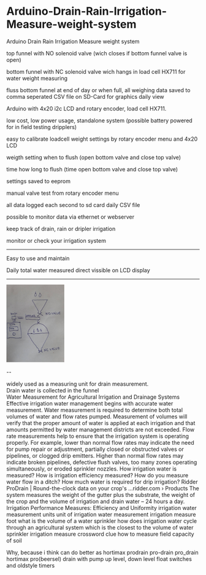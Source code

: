 # Arduino-Drain-Rain-Irrigation-Measure-weight-system
Arduino Drain Rain Irrigation Measure weight system

top funnel with NO solenoid valve (wich closes if bottom funnel valve is open)

bottom funnel with NC solenoid valve wich hangs in load cell HX711 for water weight measuring

fluss bottom funnel at end of day or when full, all weighing data saved to comma seperated CSV file on SD-Card for graphics daily view

Arduino with 4x20 i2c LCD and rotary encoder, load cell HX711.

low cost, low power usage, standalone system (possible battery powered for in field testing dripplers)

easy to calibrate loadcell weight settings by rotary encoder menu and 4x20 LCD

weigth setting when to flush (open bottom valve and close top valve)

time how long to flush (time open bottom valve and close top valve) 

settings saved to eeprom

manual valve test from rotary encoder menu

all data logged each second to sd card daily CSV file

possible to monitor data via ethernet or webserver

keep track of drain, rain or dripler irrigation

monitor or check your irrigation system


---------------

Easy to use and maintain

Daily total water measured direct vissible on LCD display

----------------



<img src="https://github.com/ldijkman/Arduino-Drain-Rain-Irrigation-Measure-weight-system/blob/main/Arduino-Drain-Rain-Irrigation-Measure-weight-system.jpg" width="30%" heigth="30%">




















--

widely used as a measuring unit for drain measurement.  
Drain water is collected in the funnel  
Water Measurement for Agricultural Irrigation and Drainage Systems 
Effective irrigation water management begins with accurate water measurement. Water measurement is required to determine both total volumes of water and flow rates pumped. Measurement of volumes will verify that the proper amount of water is applied at each irrigation and that amounts permitted by water management districts are not exceeded. Flow rate measurements help to ensure that the irrigation system is operating properly. For example, lower than normal flow rates may indicate the need for pump repair or adjustment, partially closed or obstructed valves or pipelines, or clogged drip emitters. Higher than normal flow rates may indicate broken pipelines, defective flush valves, too many zones operating simultaneously, or eroded sprinkler nozzles. 
How irrigation water is measured? 
How is irrigation efficiency measured? 
How do you measure water flow in a ditch? 
How much water is required for drip irrigation? 
Ridder ProDrain | Round-the-clock data on your crop's ...ridder.com › Products 
The system measures the weight of the gutter plus the substrate, the weight of the crop and the volume of irrigation and drain water – 24 hours a day. 
Irrigation Performance Measures: Efficiency and Uniformity 
irrigation water measurement units 
unit of irrigation water measurement 
irrigation measure foot 
what is the volume of a water sprinkler 
how does irrigation water cycle through an agricultural system 
which is the closest to the volume of water sprinkler 
irrigation measure crossword clue 
how to measure field capacity of soil 

Why, because i think can do better as hortimax prodrain pro-drain pro_drain 
hortimax pro(beersel) drain with pump up level, down level float switches and oldstyle timers

